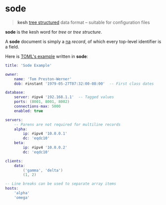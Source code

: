 # sode

> **kesh** [tree structured](https://en.m.wikipedia.org/wiki/Tree_(data_structure)) data format – suitable for configuration files

**sode** is the kesh word for _tree_ or _tree structure_.

A **sode** document is simply a [na](https://github.com/kesh-lang/na) _record_, of which every top-level identifier is a field.

Here is [TOML's example](https://github.com/toml-lang/toml/tree/1.0.0#example) written in **sode**:

```lua
title: 'Sode Example'

owner:
    name: 'Tom Preston-Werner'
    dob: #instant '1979-05-27T07:32:00-08:00'  -- First class dates

database:
    server: #ipv4 '192.168.1.1'  -- Tagged values
    ports: (8001, 8001, 8002)
    connections-max: 5000
    enabled: true

servers:
    -- Parens are not required for multiline records
    alpha:
        ip: #ipv4 '10.0.0.1'
        dc: 'eqdc10'
    beta:
        ip: #ipv4 '10.0.0.2'
        dc: 'eqdc10'

clients:
    data:
        ('gamma', 'delta')
        (1, 2)

-- Line breaks can be used to separate array items
hosts:
    'alpha'
    'omega'
```

